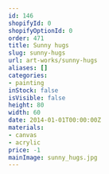 ```yaml
---
id: 146
shopifyId: 0
shopifyOptionId: 0
order: 471
title: Sunny hugs
slug: sunny-hugs
url: art-works/sunny-hugs
aliases: []
categories:
- painting
inStock: false
isVisible: false
height: 80
width: 60
date: 2014-01-01T00:00:00Z
materials:
- canvas
- acrylic
price: -1
mainImage: sunny_hugs.jpg
---
```

